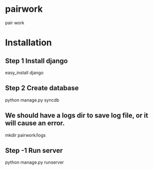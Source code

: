 pairwork
========

pair work

Installation
========
## Step 1 Install django
easy_install django

## Step 2 Create database
python manage.py syncdb

## We should have a logs dir to save log file, or it will cause an error.
mkdir pairwork/logs

## Step -1 Run server
python manage.py runserver

